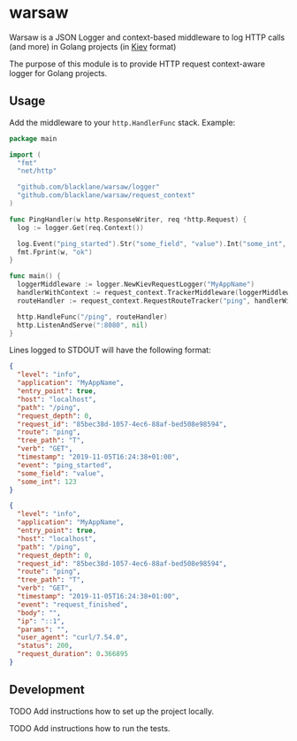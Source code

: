 # warsaw
Warsaw is a JSON Logger and context-based middleware to log HTTP calls (and more) in Golang projects (in [Kiev](https://github.com/blacklane/kiev) format)

The purpose of this module is to provide HTTP request context-aware logger for Golang projects.

## Usage
Add the middleware to your `http.HandlerFunc` stack. Example:

```go
package main

import (
  "fmt"
  "net/http"

  "github.com/blacklane/warsaw/logger"
  "github.com/blacklane/warsaw/request_context"
)

func PingHandler(w http.ResponseWriter, req *http.Request) {
  log := logger.Get(req.Context())

  log.Event("ping_started").Str("some_field", "value").Int("some_int", 123).Send()
  fmt.Fprint(w, "ok")
}

func main() {
  loggerMiddleware := logger.NewKievRequestLogger("MyAppName")
  handlerWithContext := request_context.TrackerMiddleware(loggerMiddleware(PingHandler))
  routeHandler := request_context.RequestRouteTracker("ping", handlerWithContext)

  http.HandleFunc("/ping", routeHandler)
  http.ListenAndServe(":8080", nil)
}
```


Lines logged to STDOUT will have the following format:

```json
{
  "level": "info",
  "application": "MyAppName",
  "entry_point": true,
  "host": "localhost",
  "path": "/ping",
  "request_depth": 0,
  "request_id": "85bec38d-1057-4ec6-88af-bed508e98594",
  "route": "ping",
  "tree_path": "T",
  "verb": "GET",
  "timestamp": "2019-11-05T16:24:38+01:00",
  "event": "ping_started",
  "some_field": "value",
  "some_int": 123
}

{
  "level": "info",
  "application": "MyAppName",
  "entry_point": true,
  "host": "localhost",
  "path": "/ping",
  "request_depth": 0,
  "request_id": "85bec38d-1057-4ec6-88af-bed508e98594",
  "route": "ping",
  "tree_path": "T",
  "verb": "GET",
  "timestamp": "2019-11-05T16:24:38+01:00",
  "event": "request_finished",
  "body": "",
  "ip": "::1",
  "params": "",
  "user_agent": "curl/7.54.0",
  "status": 200,
  "request_duration": 0.366895
}
```

## Development
TODO Add instructions how to set up the project locally.

TODO Add instructions how to run the tests.
